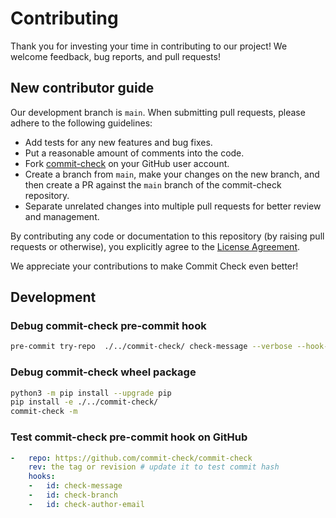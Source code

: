 # Contributing

Thank you for investing your time in contributing to our project! We welcome feedback, bug reports, and pull requests!

## New contributor guide

Our development branch is `main`. When submitting pull requests, please adhere to the following guidelines:

* Add tests for any new features and bug fixes.
* Put a reasonable amount of comments into the code.
* Fork [commit-check](https://github.com/commit-check/commit-check) on your GitHub user account.
* Create a branch from `main`, make your changes on the new branch, and then create a PR against the `main` branch of the commit-check repository.
* Separate unrelated changes into multiple pull requests for better review and management.

By contributing any code or documentation to this repository (by raising pull requests or otherwise), you explicitly agree to the [License Agreement](https://github.com/commit-check/commit-check/blob/main/LICENSE).

We appreciate your contributions to make Commit Check even better!

## Development

### Debug commit-check pre-commit hook

```bash
pre-commit try-repo  ./../commit-check/ check-message --verbose --hook-stage prepare-commit-msg --commit-msg-filename .git/COMMIT_EDITMSG
```

### Debug commit-check wheel package

```bash
python3 -m pip install --upgrade pip
pip install -e ./../commit-check/
commit-check -m
```

### Test commit-check pre-commit hook on GitHub

```yaml
-   repo: https://github.com/commit-check/commit-check
    rev: the tag or revision # update it to test commit hash
    hooks:
    -   id: check-message
    -   id: check-branch
    -   id: check-author-email
```
